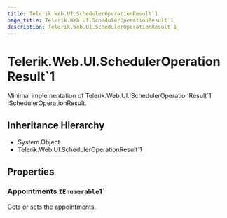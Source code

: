 ```yaml
---
title: Telerik.Web.UI.SchedulerOperationResult`1
page_title: Telerik.Web.UI.SchedulerOperationResult`1
description: Telerik.Web.UI.SchedulerOperationResult`1
---
```


# Telerik.Web.UI.SchedulerOperationResult`1

Minimal implementation of Telerik.Web.UI.ISchedulerOperationResult`1 ISchedulerOperationResult.

## Inheritance Hierarchy

* System.Object
* Telerik.Web.UI.SchedulerOperationResult`1

## Properties

###  Appointments `IEnumerable`1`

Gets or sets the appointments.

